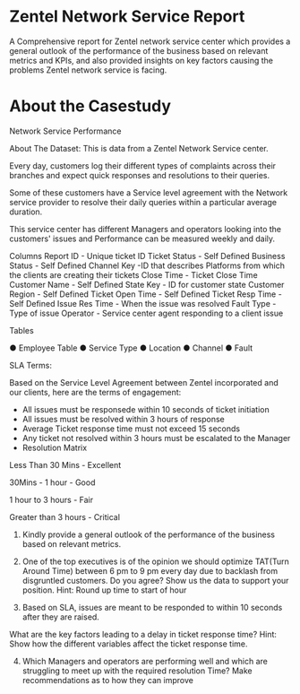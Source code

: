 # Zentel Network Service Report
A Comprehensive report for Zentel network service center which provides a general outlook of the performance of the business based on relevant metrics and KPIs, and also provided insights on key factors causing the problems Zentel network service is facing. 

# About the Casestudy

Network Service Performance

About The Dataset:
This is data from a Zentel Network Service center.

Every day, customers log their different types of complaints across their branches and expect quick responses and resolutions to their queries.

Some of these customers have a Service level agreement with the Network service provider to resolve their daily queries within a particular average duration.

This service center has different Managers and operators looking into the customers' issues and Performance can be measured weekly and daily.

Columns
Report ID - Unique ticket ID Ticket Status - Self Defined Business Status - Self Defined
Channel Key -ID that describes Platforms from which the clients are creating their tickets Close Time - Ticket Close Time
Customer Name - Self Defined State Key - ID for customer state Customer Region - Self Defined Ticket Open Time - Self Defined Ticket Resp Time - Self Defined
Issue Res Time - When the issue was resolved Fault Type - Type of issue
Operator - Service center agent responding to a client issue



Tables

●	Employee Table
●	Service Type
●	Location
●	Channel
●	Fault
 
SLA Terms:

Based on the Service Level Agreement between Zentel incorporated and our clients, here are the terms of engagement:

-	All issues must be responsede within 10 seconds of ticket initiation
-	All issues must be resolved within 3 hours of response
-	Average Ticket response time must not exceed 15 seconds
-	Any ticket not resolved within 3 hours must be escalated to the Manager
-	Resolution Matrix

Less Than 30 Mins 	   - Excellent

30Mins - 1 hour	      - Good

1 hour to 3 hours	    - Fair

Greater than 3 hours  - Critical


1.	Kindly provide a general outlook of the performance of the business based on relevant metrics.
2.	One of the top executives is of the opinion we should optimize TAT(Turn Around Time) between 6 pm to 9 pm every day due to backlash from disgruntled customers. Do you agree?
Show us the data to support your position.
Hint: Round up time to start of hour

3.	Based on SLA, issues are meant to be responded to within 10 seconds after they are raised.

What are the key factors leading to a delay in ticket response time?
Hint: Show how the different variables affect the ticket response time.


4.	Which Managers and operators are performing well and which are struggling to meet up with the required resolution Time?
Make recommendations as to how they can improve

